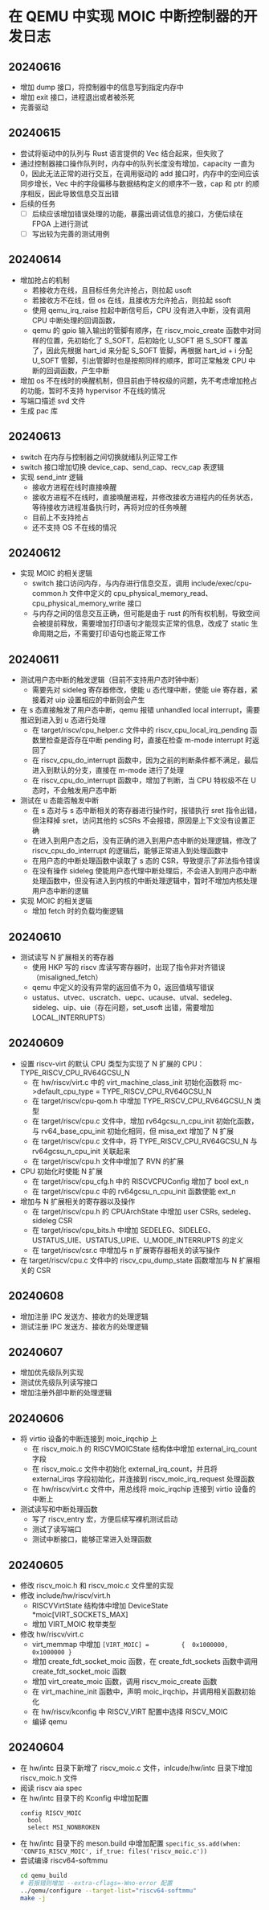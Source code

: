 # 在 QEMU 中实现 MOIC 中断控制器的开发日志

## 20240616

- 增加 dump 接口，将控制器中的信息写到指定内存中
- 增加 exit 接口，进程退出或者被杀死
- 完善驱动

## 20240615

- 尝试将驱动中的队列与 Rust 语言提供的 Vec 结合起来，但失败了
- 通过控制器接口操作队列时，内存中的队列长度没有增加，capacity 一直为 0，因此无法正常的进行交互，在调用驱动的 add 接口时，内存中的空间应该同步增长，Vec 中的字段偏移与数据结构定义的顺序不一致，cap 和 ptr 的顺序相反，因此导致信息交互出错
- 后续的任务
  - [ ] 后续应该增加错误处理的功能，暴露出调试信息的接口，方便后续在 FPGA 上进行测试
  - [ ] 写出较为完善的测试用例

## 20240614

- 增加抢占的机制
  - 若接收方在线，且目标任务允许抢占，则拉起 usoft
  - 若接收方不在线，但 os 在线，且接收方允许抢占，则拉起 ssoft
  - 使用 qemu_irq_raise 拉起中断信号后，CPU 没有进入中断，没有调用 CPU 中断处理的回调函数，
  - qemu 的 gpio 输入输出的管脚有顺序，在 riscv_moic_create 函数中对同样的位置，先初始化了 S_SOFT，后初始化 U_SOFT 把 S_SOFT 覆盖了，因此先根据 hart_id 来分配 S_SOFT 管脚，再根据 hart_id + i 分配 U_SOFT 管脚，引出管脚时也是按照同样的顺序，即可正常触发 CPU 中断的回调函数，产生中断
- 增加 os 不在线时的唤醒机制，但目前由于特权级的问题，先不考虑增加抢占的功能，暂时不支持 hypervisor 不在线的情况
- 写端口描述 svd 文件
- 生成 pac 库

## 20240613

- switch 在内存与控制器之间切换就绪队列正常工作
- switch 接口增加切换 device_cap、send_cap、recv_cap 表逻辑
- 实现 send_intr 逻辑
  - 接收方进程在线时直接唤醒
  - 接收方进程不在线时，直接唤醒进程，并修改接收方进程内的任务状态，等待接收方进程准备执行时，再将对应的任务唤醒
  - 目前上不支持抢占
  - 还不支持 OS 不在线的情况

## 20240612

- 实现 MOIC 的相关逻辑
  - switch 接口访问内存，与内存进行信息交互，调用 include/exec/cpu-common.h 文件中定义的 cpu_physical_memory_read、cpu_physical_memory_write 接口
  - 与内存之间的信息交互正确，但可能是由于 rust 的所有权机制，导致空间会被提前释放，需要增加打印语句才能现实正常的信息，改成了 static 生命周期之后，不需要打印语句也能正常工作

## 20240611

- 测试用户态中断的触发逻辑（目前不支持用户态时钟中断）
  - 需要先对 sideleg 寄存器修改，使能 u 态代理中断，使能 uie 寄存器，紧接着对 uip 设置相应的中断则会产生
- 在 s 态直接触发了用户态中断，qemu 报错 unhandled local interrupt，需要推迟到进入到 u 态进行处理
  - 在 target/riscv/cpu_helper.c 文件中的 riscv_cpu_local_irq_pending 函数里检查是否存在中断 pending 时，直接在检查 m-mode interrupt 时返回了
  - 在 riscv_cpu_do_interrupt 函数中，因为之前的判断条件都不满足，最后进入到默认的分支，直接在 m-mode 进行了处理
  - 在 riscv_cpu_do_interrupt 函数中，增加了判断，当 CPU 特权级不在 U 态时，不会触发用户态中断
- 测试在 u 态能否触发中断
  - 在 s 态对与 s 态中断相关的寄存器进行操作时，报错执行 sret 指令出错，但注释掉 sret，访问其他的 sCSRs 不会报错，原因是上下文没有设置正确
  - 在进入到用户态之后，没有正确的进入到用户态中断的处理逻辑，修改了 riscv_cpu_do_interrupt 的逻辑后，能够正常进入到处理函数中
  - 在用户态的中断处理函数中读取了 s 态的 CSR，导致提示了非法指令错误
  - 在没有操作 sideleg 使能用户态代理中断处理后，不会进入到用户态中断处理函数中，但没有进入到内核的中断处理逻辑中，暂时不增加内核处理用户态中断的逻辑
- 实现 MOIC 的相关逻辑
  - 增加 fetch 时的负载均衡逻辑

## 20240610

- 测试读写 N 扩展相关的寄存器
  - 使用 HKP 写的 riscv 库读写寄存器时，出现了指令非对齐错误（misaligned_fetch）
  - qemu 中定义的没有异常的返回值不为 0，返回值填写错误
  - ustatus、utvec、uscratch、uepc、ucause、utval、sedeleg、sideleg、uip、uie（存在问题，set_usoft 出错，需要增加 LOCAL_INTERRUPTS）

## 20240609

- 设置 riscv-virt 的默认 CPU 类型为实现了 N 扩展的 CPU：TYPE_RISCV_CPU_RV64GCSU_N
  - 在 hw/riscv/virt.c 中的 virt_machine_class_init 初始化函数将 mc->default_cpu_type = TYPE_RISCV_CPU_RV64GCSU_N
  - 在 target/riscv/cpu-qom.h 中增加 TYPE_RISCV_CPU_RV64GCSU_N 类型
  - 在 target/riscv/cpu.c 文件中，增加 rv64gcsu_n_cpu_init 初始化函数，与 rv64_base_cpu_init 初始化相同，但 misa_ext 增加了 N 扩展
  - 在 target/riscv/cpu.c 文件中，将 TYPE_RISCV_CPU_RV64GCSU_N 与 rv64gcsu_n_cpu_init 关联起来
  - 在 target/riscv/cpu.h 文件中增加了 RVN 的扩展
- CPU 初始化时使能 N 扩展
  - 在 target/riscv/cpu_cfg.h 中的 RISCVCPUConfig 增加了 bool ext_n
  - 在 target/riscv/cpu.c 中的 rv64gcsu_n_cpu_init 函数使能 ext_n
- 增加与 N 扩展相关的寄存器以及操作
  - 在 target/riscv/cpu.h 的 CPUArchState 中增加 user CSRs, sedeleg、sideleg CSR
  - 在 target/riscv/cpu_bits.h 中增加 SEDELEG、SIDELEG、USTATUS_UIE、USTATUS_UPIE、U_MODE_INTERRUPTS 的定义
  - 在 target/riscv/csr.c 中增加与 n 扩展寄存器相关的读写操作
- 在 target/riscv/cpu.c 文件中的 riscv_cpu_dump_state 函数增加与 N 扩展相关的 CSR

## 20240608

- 增加注册 IPC 发送方、接收方的处理逻辑
- 测试注册 IPC 发送方、接收方的处理逻辑

## 20240607

- 增加优先级队列实现
- 测试优先级队列读写接口
- 增加注册外部中断的处理逻辑

## 20240606

- 将 virtio 设备的中断连接到 moic_irqchip 上
  - 在 riscv_moic.h 的 RISCVMOICState 结构体中增加 external_irq_count 字段
  - 在 riscv_moic.c 文件中初始化 external_irq_count，并且将 external_irqs 字段初始化，并连接到 riscv_moic_irq_request 处理函数
  - 在 hw/riscv/virt.c 文件中，用总线将 moic_irqchip 连接到 virtio 设备的中断上
- 测试读写和中断处理函数
  - 写了 riscv_entry 宏，方便后续写裸机测试启动
  - 测试了读写端口
  - 测试中断接口，能够正常进入处理函数

## 20240605

- 修改 riscv_moic.h 和 riscv_moic.c 文件里的实现
- 修改 include/hw/riscv/virt.h
  - RISCVVirtState 结构体中增加 DeviceState *moic[VIRT_SOCKETS_MAX]
  - 增加 VIRT_MOIC 枚举类型
- 修改 hw/riscv/virt.c 
  - virt_memmap 中增加 `[VIRT_MOIC] =         {  0x1000000,     0x1000000 }`
  - 增加 create_fdt_socket_moic 函数，在 create_fdt_sockets 函数中调用 create_fdt_socket_moic 函数
  - 增加 virt_create_moic 函数，调用 riscv_moic_create 函数
  - 在 virt_machine_init 函数中，声明 moic_irqchip，并调用相关函数初始化
  - 在 hw/riscv/kconfig 中 RISCV_VIRT 配置中选择 RISCV_MOIC
  - 编译 qemu

## 20240604

- 在 hw/intc 目录下新增了 riscv_moic.c 文件，inlcude/hw/intc 目录下增加 riscv_moic.h 文件
- 阅读 riscv aia spec
- 在 hw/intc 目录下的 Kconfig 中增加配置
  ```
  config RISCV_MOIC
    bool
    select MSI_NONBROKEN
  ```
- 在 hw/intc 目录下的 meson.build 中增加配置 `specific_ss.add(when: 'CONFIG_RISCV_MOIC', if_true: files('riscv_moic.c'))`
- 尝试编译 riscv64-softmmu
  ```sh
  cd qemu_build
  # 若报错则增加 --extra-cflags=-Wno-error 配置
  ../qemu/configure --target-list="riscv64-softmmu" 
  make -j
  ```
